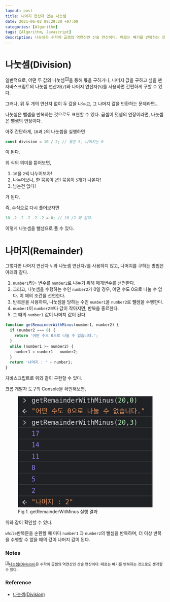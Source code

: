 ```yaml
---
layout: post
title: 나머지 연산자 없는 나눗셈
date: 2021-06-02 09:29:20 +07:00
categories: [Algorithm]
tags: [Algorithm, Javascript]
description: 나눗셈은 수학에 곱셈의 역연산인 산술 연산이다. 때로는 빼기를 반복하는 것으로도 생각할 수 있다.
---
```


# 나눗셈(Division)

일반적으로, 어떤 두 값의 나눗셈<sup id="user">[[1]](#user-ref)</sup>을 통해 몫을 구하거나, 나머지 값을 구하고 싶을 땐 자바스크립트의 나눗셈 연산자(`/`)와 나머지 연산자(`%`)를 사용하면 간편하게 구할 수 있다.

그러나, 위 두 개의 연산자 없이 두 값을 나누고, 그 나머지 값을 반환하는 문제라면...

나눗셈은 뺄셈을 반복하는 것으로도 표현할 수 있다.
곱셈이 덧셈의 연장이라면, 나눗셈은 뺄셈의 연장이다.

아주 간단하게, `10`과 `2`의 나눗셈을 실행하면

```jsx
const division = 10 / 2; // 몫은 5, 나머지는 0
```

이 된다.

위 식의 의미를 뜯어보면,

1. `10`을 `2`씩 나누어보자!
2. 나누어보니, 한 묶음이 `2`인 묶음이 `5`개가 나온다!
3. 남는건 없다!

가 된다.

즉, 수식으로 다시 풀어보자면

```jsx
10 -2 -2 -2 -2 -2 = 0; // 10 /2 와 같다.
```

이렇게 나눗셈을 뺄셈으로 풀 수 있다.

# 나머지(Remainder)

그렇다면 나머지 연산자 `%` 와 나눗셈 연산자`/`를 사용하지 않고, 나머지를 구하는 방법은 아래와 같다.

1. `number1`라는 변수를 `number2`로 나누기 위해 매개변수를 선언한다.
2. 그리고, 나눗셈을 수행하는 수인 `number2`가 0일 경우, 어떤 수도 0으로 나눌 수 없다. 이 때의 조건을 선언한다.
3. 반복문을 사용하여, 나눗셈을 당하는 수인 `number1`을 `number2`로 뺄셈을 수행한다.
4. `number1`이 `number2`보다 값이 작아지면, 반복을 종료한다.
5. 그 때의 `number1` 값이 나머지 값이 된다.

```jsx
function getRemainderWithMinus(number1, number2) {
  if (number2 === 0) {
    return '어떤 수도 0으로 나눌 수 없습니다.';
  }
  while (number1 >= number2) {
    number1 = number1 - number2;
  }
  return '나머지 : ' + number1;
}
```

자바스크립트로 위와 같이 구현할 수 있다.

크롬 개발자 도구의 Console을 확인해보면,

<figure>
<img src="./../../images/algo-division1.png" alt="algo-division1">
<figcaption>Fig 1. getRemainderWitMinus 실행 결과</figcaption>
</figure>

위와 같이 확인할 수 있다.

`while`반복문을 순환할 때 마다 `number1` 과 `number2`의 뺄셈을 반복하며,
더 이상 반복을 수행할 수 없을 때의 값이 나머지 값이 된다.

### Notes

<small id="user-ref"><sup>[[1]](#user)</sup><a href="https://ko.wikipedia.org/wiki/%EB%82%98%EB%88%97%EC%85%88" target="_blank" rel="noopener">나눗셈(Division)</a>은 수학에 곱셈의 역연산인 산술 연산이다. 때로는 빼기를 반복하는 것으로도 생각할 수 있다.</small>

### Reference

- <a href="https://ko.wikipedia.org/wiki/%EB%82%98%EB%88%97%EC%85%88" target="_blank" rel="noopener">나눗셈(Division)</a>

